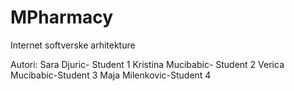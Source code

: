 # MPharmacy

 Internet softverske arhitekture

Autori:
Sara Djuric- Student 1
Kristina Mucibabic- Student 2
Verica Mucibabic-Student 3
Maja Milenkovic-Student 4
